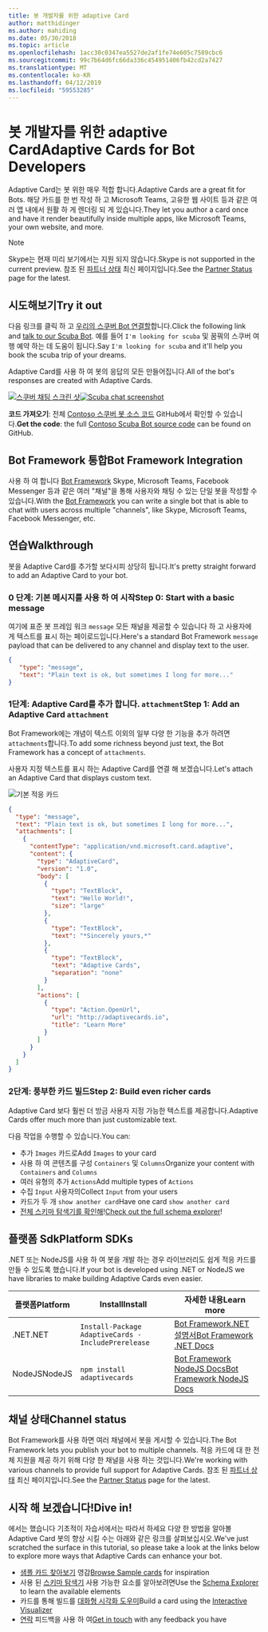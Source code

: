 ```yaml
---
title: 봇 개발자를 위한 adaptive Card
author: matthidinger
ms.author: mahiding
ms.date: 05/30/2018
ms.topic: article
ms.openlocfilehash: 1acc30c0347ea5527de2af1fe74e605c7589cbc6
ms.sourcegitcommit: 99c7b64d6fc66da336c454951406fb42cd2a7427
ms.translationtype: MT
ms.contentlocale: ko-KR
ms.lasthandoff: 04/12/2019
ms.locfileid: "59553285"
---
```

# <a name="adaptive-cards-for-bot-developers"></a><span data-ttu-id="45c31-102">봇 개발자를 위한 adaptive Card</span><span class="sxs-lookup"><span data-stu-id="45c31-102">Adaptive Cards for Bot Developers</span></span>

<span data-ttu-id="45c31-103">Adaptive Card는 봇 위한 매우 적합 합니다.</span><span class="sxs-lookup"><span data-stu-id="45c31-103">Adaptive Cards are a great fit for Bots.</span></span> <span data-ttu-id="45c31-104">해당 카드를 한 번 작성 하 고 Microsoft Teams, 고유한 웹 사이트 등과 같은 여러 앱 내에서 원활 하 게 렌더링 되 게 있습니다.</span><span class="sxs-lookup"><span data-stu-id="45c31-104">They let you author a card once and have it render beautifully inside multiple apps, like  Microsoft Teams, your own website, and more.</span></span>

> [!NOTE]
> <span data-ttu-id="45c31-105">Skype는 현재 미리 보기에서는 지원 되지 않습니다.</span><span class="sxs-lookup"><span data-stu-id="45c31-105">Skype is not supported in the current preview.</span></span> <span data-ttu-id="45c31-106">참조 된 [파트너 상태](../resources/partners.md) 최신 페이지입니다.</span><span class="sxs-lookup"><span data-stu-id="45c31-106">See the [Partner Status](../resources/partners.md) page for the latest.</span></span>

## <a name="try-it-out"></a><span data-ttu-id="45c31-107">시도해보기</span><span class="sxs-lookup"><span data-stu-id="45c31-107">Try it out</span></span>

<span data-ttu-id="45c31-108">다음 링크를 클릭 하 고 [우리의 스쿠버 Bot 연결할](http://contososcubademo.azurewebsites.net/)합니다.</span><span class="sxs-lookup"><span data-stu-id="45c31-108">Click the following link and [talk to our Scuba Bot](http://contososcubademo.azurewebsites.net/).</span></span> <span data-ttu-id="45c31-109">예를 들어 `I'm looking for scuba` 및 꿈꿔의 스쿠버 여행 예약 하는 데 도움이 됩니다.</span><span class="sxs-lookup"><span data-stu-id="45c31-109">Say `I'm looking for scuba` and it'll help you book the scuba trip of your dreams.</span></span>  

<span data-ttu-id="45c31-110">Adaptive Card를 사용 하 여 봇의 응답의 모든 만들어집니다.</span><span class="sxs-lookup"><span data-stu-id="45c31-110">All of the bot's responses are created with Adaptive Cards.</span></span>

<span data-ttu-id="45c31-111">[![스쿠버 채팅 스크린 샷](media/bots/scuba-chat.png)](http://contososcubademo.azurewebsites.net/)</span><span class="sxs-lookup"><span data-stu-id="45c31-111">[![Scuba chat screenshot](media/bots/scuba-chat.png)](http://contososcubademo.azurewebsites.net/)</span></span>

<span data-ttu-id="45c31-112">**코드 가져오기**: 전체 [Contoso 스쿠버 봇 소스 코드](https://github.com/matthidinger/ContosoScubaBot
) GitHub에서 확인할 수 있습니다.</span><span class="sxs-lookup"><span data-stu-id="45c31-112">**Get the code**: the full [Contoso Scuba Bot source code](https://github.com/matthidinger/ContosoScubaBot
) can be found on GitHub.</span></span>


## <a name="bot-framework-integration"></a><span data-ttu-id="45c31-113">Bot Framework 통합</span><span class="sxs-lookup"><span data-stu-id="45c31-113">Bot Framework Integration</span></span>

<span data-ttu-id="45c31-114">사용 하 여 합니다 [Bot Framework](https://dev.botframework.com/) Skype, Microsoft Teams, Facebook Messenger 등과 같은 여러 "채널"을 통해 사용자와 채팅 수 있는 단일 봇을 작성할 수 있습니다.</span><span class="sxs-lookup"><span data-stu-id="45c31-114">With the [Bot Framework](https://dev.botframework.com/) you can write a single bot that is able to chat with users across multiple "channels", like Skype, Microsoft Teams, Facebook Messenger, etc.</span></span>

## <a name="walkthrough"></a><span data-ttu-id="45c31-115">연습</span><span class="sxs-lookup"><span data-stu-id="45c31-115">Walkthrough</span></span>

<span data-ttu-id="45c31-116">봇을 Adaptive Card를 추가할 보다시피 상당히 됩니다.</span><span class="sxs-lookup"><span data-stu-id="45c31-116">It's pretty straight forward to add an Adaptive Card to your bot.</span></span>

### <a name="step-0-start-with-a-basic-message"></a><span data-ttu-id="45c31-117">0 단계: 기본 메시지를 사용 하 여 시작</span><span class="sxs-lookup"><span data-stu-id="45c31-117">Step 0: Start with a basic message</span></span>

<span data-ttu-id="45c31-118">여기에 표준 봇 프레임 워크 `message` 모든 채널을 제공할 수 있습니다 하 고 사용자에 게 텍스트를 표시 하는 페이로드입니다.</span><span class="sxs-lookup"><span data-stu-id="45c31-118">Here's a standard Bot Framework `message` payload that can be delivered to any channel and display text to the user.</span></span>

```json
{
   "type": "message",
   "text": "Plain text is ok, but sometimes I long for more..."
}
```

### <a name="step-1-add-an-adaptive-card-attachment"></a><span data-ttu-id="45c31-119">1단계: Adaptive Card를 추가 합니다. `attachment`</span><span class="sxs-lookup"><span data-stu-id="45c31-119">Step 1: Add an Adaptive Card `attachment`</span></span>

<span data-ttu-id="45c31-120">Bot Framework에는 개념이 텍스트 이외의 일부 다양 한 기능을 추가 하려면 `attachments`합니다.</span><span class="sxs-lookup"><span data-stu-id="45c31-120">To add some richness beyond just text, the Bot Framework has a concept of `attachments`.</span></span> 

<span data-ttu-id="45c31-121">사용자 지정 텍스트를 표시 하는 Adaptive Card를 연결 해 보겠습니다.</span><span class="sxs-lookup"><span data-stu-id="45c31-121">Let's attach an Adaptive Card that displays custom text.</span></span>

![기본 적응 카드](media/bots/hello-adaptivecards.png)

```json
{
  "type": "message",
  "text": "Plain text is ok, but sometimes I long for more...",
  "attachments": [
    {
      "contentType": "application/vnd.microsoft.card.adaptive",
      "content": {
        "type": "AdaptiveCard",
        "version": "1.0",
        "body": [
          {
            "type": "TextBlock",
            "text": "Hello World!",
            "size": "large"
          },
          {
            "type": "TextBlock",
            "text": "*Sincerely yours,*"
          },
          {
            "type": "TextBlock",
            "text": "Adaptive Cards",
            "separation": "none"
          }
        ],
        "actions": [
          {
            "type": "Action.OpenUrl",
            "url": "http://adaptivecards.io",
            "title": "Learn More"
          }
        ]
      }
    }
  ]
}
```

### <a name="step-2-build-even-richer-cards"></a><span data-ttu-id="45c31-123">2단계: 풍부한 카드 빌드</span><span class="sxs-lookup"><span data-stu-id="45c31-123">Step 2: Build even richer cards</span></span> 

<span data-ttu-id="45c31-124">Adaptive Card 보다 훨씬 더 방금 사용자 지정 가능한 텍스트를 제공합니다.</span><span class="sxs-lookup"><span data-stu-id="45c31-124">Adaptive Cards offer much more than just customizable text.</span></span> 

<span data-ttu-id="45c31-125">다음 작업을 수행할 수 있습니다.</span><span class="sxs-lookup"><span data-stu-id="45c31-125">You can:</span></span> 

* <span data-ttu-id="45c31-126">추가 `Images` 카드로</span><span class="sxs-lookup"><span data-stu-id="45c31-126">Add `Images` to your card</span></span>
* <span data-ttu-id="45c31-127">사용 하 여 콘텐츠를 구성 `Containers` 및 `Columns`</span><span class="sxs-lookup"><span data-stu-id="45c31-127">Organize your content with `Containers` and `Columns`</span></span>
* <span data-ttu-id="45c31-128">여러 유형의 추가 `Actions`</span><span class="sxs-lookup"><span data-stu-id="45c31-128">Add multiple types of `Actions`</span></span>
* <span data-ttu-id="45c31-129">수집 `Input` 사용자의</span><span class="sxs-lookup"><span data-stu-id="45c31-129">Collect `Input` from your users</span></span>
* <span data-ttu-id="45c31-130">카드가 두 개 `show another card`</span><span class="sxs-lookup"><span data-stu-id="45c31-130">Have one card `show another card`</span></span>
* <span data-ttu-id="45c31-131">[전체 스키마 탐색기를 확인해](http://adaptivecards.io/explorer/)!</span><span class="sxs-lookup"><span data-stu-id="45c31-131">[Check out the full schema explorer](http://adaptivecards.io/explorer/)!</span></span> 

## <a name="platform-sdks"></a><span data-ttu-id="45c31-132">플랫폼 Sdk</span><span class="sxs-lookup"><span data-stu-id="45c31-132">Platform SDKs</span></span>

<span data-ttu-id="45c31-133">.NET 또는 NodeJS를 사용 하 여 봇을 개발 하는 경우 라이브러리도 쉽게 적응 카드를 만들 수 있도록 했습니다.</span><span class="sxs-lookup"><span data-stu-id="45c31-133">If your bot is developed using .NET or NodeJS we have libraries to make building Adaptive Cards even easier.</span></span>

<span data-ttu-id="45c31-134">플랫폼</span><span class="sxs-lookup"><span data-stu-id="45c31-134">Platform</span></span>|<span data-ttu-id="45c31-135">Install</span><span class="sxs-lookup"><span data-stu-id="45c31-135">Install</span></span>|<span data-ttu-id="45c31-136">자세한 내용</span><span class="sxs-lookup"><span data-stu-id="45c31-136">Learn more</span></span>
--------|-------|----------
<span data-ttu-id="45c31-137">.NET</span><span class="sxs-lookup"><span data-stu-id="45c31-137">.NET</span></span> | `Install-Package AdaptiveCards -IncludePrerelease` | [<span data-ttu-id="45c31-138">Bot Framework.NET 설명서</span><span class="sxs-lookup"><span data-stu-id="45c31-138">Bot Framework .NET Docs</span></span>](https://docs.microsoft.com/en-us/bot-framework/dotnet/bot-builder-dotnet-add-rich-card-attachments)
<span data-ttu-id="45c31-139">NodeJS</span><span class="sxs-lookup"><span data-stu-id="45c31-139">NodeJS</span></span> | `npm install adaptivecards` | [<span data-ttu-id="45c31-140">Bot Framework NodeJS Docs</span><span class="sxs-lookup"><span data-stu-id="45c31-140">Bot Framework NodeJS Docs</span></span>](https://docs.microsoft.com/en-us/bot-framework/nodejs/bot-builder-nodejs-send-rich-cards)


## <a name="channel-status"></a><span data-ttu-id="45c31-141">채널 상태</span><span class="sxs-lookup"><span data-stu-id="45c31-141">Channel status</span></span>

<span data-ttu-id="45c31-142">Bot Framework를 사용 하면 여러 채널에서 봇을 게시할 수 있습니다.</span><span class="sxs-lookup"><span data-stu-id="45c31-142">The Bot Framework lets you publish your bot to multiple channels.</span></span> <span data-ttu-id="45c31-143">적응 카드에 대 한 전체 지원을 제공 하기 위해 다양 한 채널을 사용 하는 것입니다.</span><span class="sxs-lookup"><span data-stu-id="45c31-143">We're working with various channels to provide full support for Adaptive Cards.</span></span> <span data-ttu-id="45c31-144">참조 된 [파트너 상태](../resources/partners.md) 최신 페이지입니다.</span><span class="sxs-lookup"><span data-stu-id="45c31-144">See the [Partner Status](../resources/partners.md) page for the latest.</span></span>


## <a name="dive-in"></a><span data-ttu-id="45c31-145">시작 해 보겠습니다!</span><span class="sxs-lookup"><span data-stu-id="45c31-145">Dive in!</span></span>

<span data-ttu-id="45c31-146">에서는 했습니다 기초적이 자습서에서는 따라서 하세요 다양 한 방법을 알아볼 Adaptive Card 봇의 향상 시킬 수는 아래와 같은 링크를 살펴보십시오.</span><span class="sxs-lookup"><span data-stu-id="45c31-146">We've just scratched the surface in this tutorial, so please take a look at the links below to explore more ways that Adaptive Cards can enhance your bot.</span></span>

* <span data-ttu-id="45c31-147">[샘플 카드 찾아보기](http://adaptivecards.io/samples/) 영감</span><span class="sxs-lookup"><span data-stu-id="45c31-147">[Browse Sample cards](http://adaptivecards.io/samples/) for inspiration</span></span>
* <span data-ttu-id="45c31-148">사용 된 [스키마 탐색기](http://adaptivecards.io/explorer) 사용 가능한 요소를 알아보려면</span><span class="sxs-lookup"><span data-stu-id="45c31-148">Use the [Schema Explorer](http://adaptivecards.io/explorer) to learn the available elements</span></span>
* <span data-ttu-id="45c31-149">카드를 통해 빌드를 [대화형 시각화 도우미](http://adaptivecards.io/visualizer/index.html?hostApp=Skype)</span><span class="sxs-lookup"><span data-stu-id="45c31-149">Build a card using the [Interactive Visualizer](http://adaptivecards.io/visualizer/index.html?hostApp=Skype)</span></span>
* <span data-ttu-id="45c31-150">[연락](http://adaptivecards.io/connect) 피드백을 사용 하 여</span><span class="sxs-lookup"><span data-stu-id="45c31-150">[Get in touch](http://adaptivecards.io/connect) with any feedback you have</span></span>
